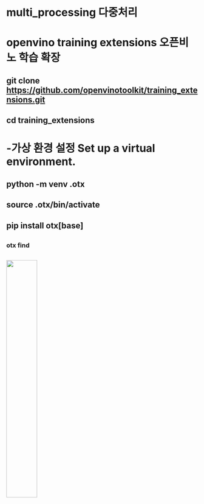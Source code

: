 # multi_processing 다중처리
##
# openvino training extensions 오픈비노 학습 확장 
## git clone https://github.com/openvinotoolkit/training_extensions.git
## cd training_extensions
##
# -가상 환경 설정 Set up a virtual environment.
## python -m venv .otx
## source .otx/bin/activate
## pip install otx[base]
##
### otx find
## <img width = "40%" src= ""> 

